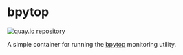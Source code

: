 # bpytop

[![quay.io repository](https://img.shields.io/badge/updated-2022--10--16-green)](https://quay.io/repository/miabbott/bpytop)

A simple container for running the [bpytop](https://github.com/aristocratos/bpytop) monitoring utility.